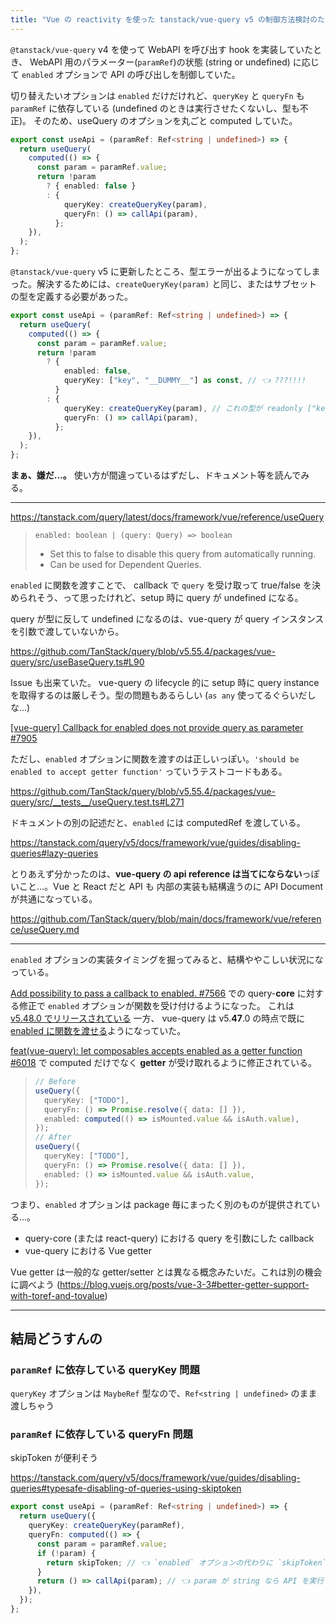 ```yaml
---
title: "Vue の reactivity を使った tanstack/vue-query v5 の制御方法検討のために、実装・文書・PRを漁る"
---
```


`@tanstack/vue-query` v4 を使って WebAPI を呼び出す hook を実装していたとき、 WebAPI 用のパラメーター(`paramRef`)の状態 (string or undefined) に応じて `enabled` オプションで API の呼び出しを制御していた。

切り替えたいオプションは `enabled` だけだけれど、`queryKey` と `queryFn` も `paramRef` に依存している (undefined のときは実行させたくないし、型も不正)。
そのため、useQuery のオプションを丸ごと computed していた。

```ts
export const useApi = (paramRef: Ref<string | undefined>) => {
  return useQuery(
    computed(() => {
      const param = paramRef.value;
      return !param
        ? { enabled: false }
        : {
            queryKey: createQueryKey(param),
            queryFn: () => callApi(param),
          };
    }),
  );
};
```

`@tanstack/vue-query` v5 に更新したところ、型エラーが出るようになってしまった。解決するためには、`createQueryKey(param)` と同じ、またはサブセットの型を定義する必要があった。

```ts
export const useApi = (paramRef: Ref<string | undefined>) => {
  return useQuery(
    computed(() => {
      const param = paramRef.value;
      return !param
        ? {
            enabled: false,
            queryKey: ["key", "__DUMMY__"] as const, // 👈 ???!!!!
          }
        : {
            queryKey: createQueryKey(param), // これの型が readonly ["key", string]
            queryFn: () => callApi(param),
          };
    }),
  );
};
```

**まぁ、嫌だ...。** 使い方が間違っているはずだし、ドキュメント等を読んでみる。

---

https://tanstack.com/query/latest/docs/framework/vue/reference/useQuery

> `enabled: boolean | (query: Query) => boolean`
>
> - Set this to false to disable this query from automatically running.
> - Can be used for Dependent Queries.

`enabled` に関数を渡すことで、 callback で `query` を受け取って true/false を決められそう、って思ったけれど、setup 時に query が undefined になる。

query が型に反して undefined になるのは、vue-query が query インスタンスを引数で渡していないから。

https://github.com/TanStack/query/blob/v5.55.4/packages/vue-query/src/useBaseQuery.ts#L90

Issue も出来ていた。
vue-query の lifecycle 的に setup 時に query instance を取得するのは厳しそう。型の問題もあるらしい (`as any` 使ってるぐらいだしな...)

[[vue-query] Callback for enabled does not provide query as parameter #7905](https://github.com/TanStack/query/issues/7905)

ただし、`enabled` オプションに関数を渡すのは正しいっぽい。`'should be enabled to accept getter function'` っていうテストコードもある。

https://github.com/TanStack/query/blob/v5.55.4/packages/vue-query/src/__tests__/useQuery.test.ts#L271

ドキュメントの別の記述だと、`enabled` には computedRef を渡している。

https://tanstack.com/query/v5/docs/framework/vue/guides/disabling-queries#lazy-queries

とりあえず分かったのは、**vue-query の api reference は当てにならない**っぽいこと...。Vue と React だと API も 内部の実装も結構違うのに API Document が共通になっている。

https://github.com/TanStack/query/blob/main/docs/framework/vue/reference/useQuery.md

---

`enabled` オプションの実装タイミングを掘ってみると、結構ややこしい状況になっている。

[Add possibility to pass a callback to enabled. #7566](https://github.com/TanStack/query/pull/7566) での query-**core** に対する修正で `enabled` オプションが関数を受け付けるようになった。
これは [v5.48.0 でリリースされている](https://github.com/TanStack/query/releases/tag/v5.48.0)
一方、 vue-query は v5.**47**.0 の時点で既に [enabled に関数を渡せる](https://github.com/TanStack/query/blob/v5.47.0/packages/vue-query/src/useBaseQuery.ts#L89)ようになっていた。

[feat(vue-query): let composables accepts enabled as a getter function #6018](https://github.com/TanStack/query/pull/6018) で computed だけでなく **getter** が受け取れるように修正されている。

> ```ts
> // Before
> useQuery({
>   queryKey: ["TODO"],
>   queryFn: () => Promise.resolve({ data: [] }),
>   enabled: computed(() => isMounted.value && isAuth.value),
> });
> // After
> useQuery({
>   queryKey: ["TODO"],
>   queryFn: () => Promise.resolve({ data: [] }),
>   enabled: () => isMounted.value && isAuth.value,
> });
> ```

つまり、`enabled` オプションは package 毎にまったく別のものが提供されている...。

- query-core (または react-query) における query を引数にした callback
- vue-query における Vue getter

Vue getter は一般的な getter/setter とは異なる概念みたいだ。これは別の機会に調べよう (https://blog.vuejs.org/posts/vue-3-3#better-getter-support-with-toref-and-tovalue)

---

## 結局どうすんの

### `paramRef` に依存している queryKey 問題

`queryKey` オプションは `MaybeRef` 型なので、`Ref<string | undefined>` のまま渡しちゃう

### `paramRef` に依存している queryFn 問題

skipToken が便利そう

https://tanstack.com/query/v5/docs/framework/vue/guides/disabling-queries#typesafe-disabling-of-queries-using-skiptoken

```ts
export const useApi = (paramRef: Ref<string | undefined>) => {
  return useQuery({
    queryKey: createQueryKey(paramRef),
    queryFn: computed(() => {
      const param = paramRef.value;
      if (!param) {
        return skipToken; // 👈 `enabled` オプションの代わりに `skipToken` を返して disable にする
      }
      return () => callApi(param); // 👈 param が string なら API を実行する
    }),
  });
};
```
